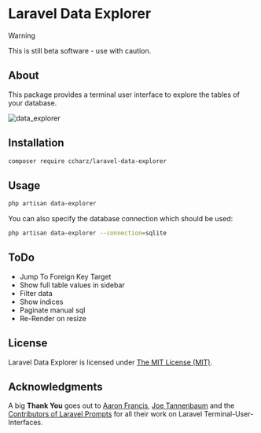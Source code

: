 # Laravel Data Explorer

> [!WARNING]  
> This is still beta software - use with caution.

## About

This package provides a terminal user interface to explore the tables of your database.

![data_explorer](https://github.com/user-attachments/assets/d93ccfaa-8704-4929-9f71-627f302819ef)

## Installation

```bash
composer require ccharz/laravel-data-explorer
```

## Usage

```bash
php artisan data-explorer
```

You can also specify the database connection which should be used:

```bash
php artisan data-explorer --connection=sqlite
```

## ToDo

- Jump To Foreign Key Target
- Show full table values in sidebar
- Filter data
- Show indices
- Paginate manual sql
- Re-Render on resize

## License

Laravel Data Explorer is licensed under [The MIT License (MIT)](LICENSE).

## Acknowledgments

A big **Thank You** goes out to [Aaron Francis](https://github.com/aarondfrancis), [Joe Tannenbaum](https://github.com/joetannenbaum) and the [Contributors of Laravel Prompts](https://github.com/laravel/prompts) for all their work on Laravel Terminal-User-Interfaces.
